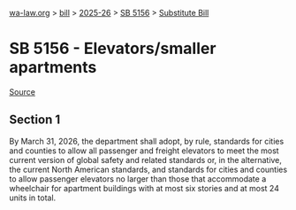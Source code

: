[wa-law.org](/) > [bill](/bill/) > [2025-26](/bill/2025-26/) > [SB 5156](/bill/2025-26/sb/5156/) > [Substitute Bill](/bill/2025-26/sb/5156/S/)

# SB 5156 - Elevators/smaller apartments

[Source](http://lawfilesext.leg.wa.gov/biennium/2025-26/Pdf/Bills/Senate%20Bills/5156-S.pdf)

## Section 1
By March 31, 2026, the department shall adopt, by rule, standards for cities and counties to allow all passenger and freight elevators to meet the most current version of global safety and related standards or, in the alternative, the current North American standards, and standards for cities and counties to allow passenger elevators no larger than those that accommodate a wheelchair for apartment buildings with at most six stories and at most 24 units in total.
